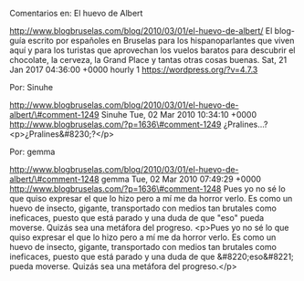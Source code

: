 Comentarios en: El huevo de Albert

http://www.blogbruselas.com/blog/2010/03/01/el-huevo-de-albert/ El
blog-guía escrito por españoles en Bruselas para los hispanoparlantes
que viven aquí y para los turistas que aprovechan los vuelos baratos
para descubrir el chocolate, la cerveza, la Grand Place y tantas otras
cosas buenas. Sat, 21 Jan 2017 04:36:00 +0000 hourly 1
https://wordpress.org/?v=4.7.3

Por: Sinuhe

http://www.blogbruselas.com/blog/2010/03/01/el-huevo-de-albert/\#comment-1249
Sinuhe Tue, 02 Mar 2010 10:34:10 +0000
http://www.blogbruselas.com/?p=1636\#comment-1249 ¿Pralines\...?
\<p\>¿Pralines&\#8230;?\</p\>

Por: gemma

http://www.blogbruselas.com/blog/2010/03/01/el-huevo-de-albert/\#comment-1248
gemma Tue, 02 Mar 2010 07:49:29 +0000
http://www.blogbruselas.com/?p=1636\#comment-1248 Pues yo no sé lo que
quiso expresar el que lo hizo pero a mí me da horror verlo. Es como un
huevo de insecto, gigante, transportado con medios tan brutales como
ineficaces, puesto que está parado y una duda de que &quot;eso&quot;
pueda moverse. Quizás sea una metáfora del progreso. \<p\>Pues yo no sé
lo que quiso expresar el que lo hizo pero a mí me da horror verlo. Es
como un huevo de insecto, gigante, transportado con medios tan brutales
como ineficaces, puesto que está parado y una duda de que
&\#8220;eso&\#8221; pueda moverse. Quizás sea una metáfora del
progreso.\</p\>
